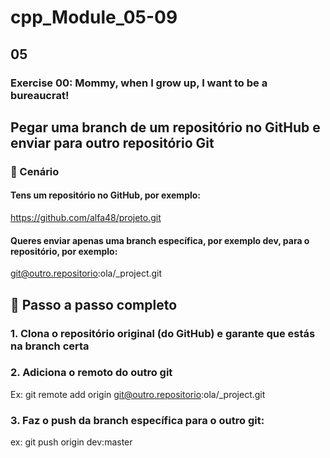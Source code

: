 # cpp_Module_05-09

## 05

### Exercise 00: Mommy, when I grow up, I want to be a bureaucrat!



## Pegar uma branch de um repositório no GitHub e enviar para outro repositório Git

### 🧭 Cenário

#### Tens um repositório no GitHub, por exemplo:
https://github.com/alfa48/projeto.git

#### Queres enviar apenas uma branch específica, por exemplo dev, para o repositório, por exemplo:
git@outro.repositorio:ola/_project.git

## 🚀 Passo a passo completo
### 1. Clona o repositório original (do GitHub) e garante que estás na branch certa
### 2. Adiciona o remoto do outro git
Ex: git remote add origin git@outro.repositorio:ola/_project.git
### 3. Faz o push da branch específica para o outro git:
ex: git push origin dev:master

